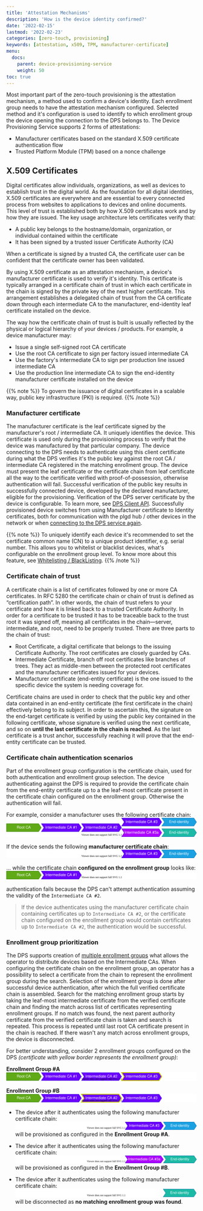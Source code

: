 ```yaml
---
title: 'Attestation Mechanisms'
description: 'How is the device identity confirmed?'
date: '2022-02-15'
lastmod: '2022-02-23'
categories: [zero-touch, provisioning]
keywords: [attestation, x509, TPM, manufacturer-certificate]
menu:
  docs:
    parent: device-provisioning-service
    weight: 50
toc: true
---
```



Most important part of the zero-touch provisioning is the attestation mechanism, a method used to confirm a device's identity. Each enrollment group needs to have the attestation mechanism configured. Selected method and it's configuration is used to identify to which enrollment group the device opening the connection to the DPS belongs to.
The Device Provisioning Service supports 2 forms of attestations:
- Manufacturer certificates based on the standard X.509 certificate authentication flow
- Trusted Platform Module (TPM) based on a nonce challenge

## X.509 Certificates

Digital certificates allow individuals, organizations, as well as devices to establish trust in the digital world. As the foundation for all digital identities, X.509 certificates are everywhere and are essential to every connected process from websites to applications to devices and online documents. This level of trust is established both by how X.509 certificates work and by how they are issued. The key usage architecture lets certificates verify that:
 - A public key belongs to the hostname/domain, organization, or individual contained within the certificate
 - It has been signed by a trusted issuer Certificate Authority (CA)

When a certificate is signed by a trusted CA, the certificate user can be confident that the certificate owner has been validated.

By using X.509 certificate as an attestation mechanism, a device's manufacturer certificate is used to verify it's identity. This certificate is typically arranged in a certificate chain of trust in which each certificate in the chain is signed by the private key of the next higher certificate. This arrangement establishes a delegated chain of trust from the CA certificate down through each intermediate CA to the manufacturer, end-identity leaf certificate installed on the device.

The way how the certificate chain of trust is built is usually reflected by the physical or logical hierarchy of your devices / products. For example, a device manufacturer may:
- Issue a single self-signed root CA certificate
- Use the root CA certificate to sign per factory issued intermediate CA
- Use the factory's intermediate CA to sign per production line issued intermediate CA
- Use the production line intermediate CA to sign the end-identity manufacturer certificate installed on the device

{{% note %}}
To govern the issuance of digital certificates in a scalable way, public key infrastructure (PKI) is required.
{{% /note %}}

### Manufacturer certificate

The manufacturer certificate is the leaf certificate signed by the manufacturer's root / intermediate CA. It uniquely identifies the device. This certificate is used only during the provisioning process to verify that the device was manufactured by that particular company. The device connecting to the DPS needs to authenticate using this client certificate during what the DPS verifies it's the public key against the root CA / intermediate CA registered in the matching enrollment group. The device must present the leaf certificate or the certificate chain from leaf certificate all the way to the certificate verified with proof-of-possession, otherwise authentication will fail. Successful verification of the public key results in successfully connected device, developed by the declared manufacturer, eligible for the provisioning. Verification of the DPS server certificate by the device is configurable. To learn more, see [DPS Client API](../client-library/#dps-client-api). Successfully provisioned device switches from using Manufacturer certificate to Identity certificates, both for communication with the plgd hub / other devices in the network or when [connecting to the DPS service again]().

{{% note %}}
To uniquely identify each device it's recommended to set the certificate common name (CN) to a unique product identifier, e.g. serial number. This allows you to whitelist or blacklist devices, what's configurable on the enrollment group level. To know more about this feature, see [Whitelisting / BlackListing](../whitelisting-blacklisting).
{{% /note %}}

### Certificate chain of trust

A certificate chain is a list of certificates followed by one or more CA certificates. In RFC 5280 the certificate chain or chain of trust is defined as “certification path”. In other words, the chain of trust refers to your certificate and how it is linked back to a trusted Certificate Authority. In order for a certificate to be trusted it has to be traceable back to the trust root it was signed off, meaning all certificates in the chain—server, intermediate, and root, need to be properly trusted. There are three parts to the chain of trust:
  - Root Certificate, a digital certificate that belongs to the issuing Certificate Authority. The root certificates are closely guarded by CAs.
  - Intermediate Certificate, branch off root certificates like branches of trees. They act as middle-men between the protected root certificates and the manufacturer certificates issued for your devices.
  - Manufacturer certificate (end-entity certificate) is the one issued to the specific device the system is needing coverage for.

Certificate chains are used in order to check that the public key and other data contained in an end-entity certificate (the first certificate in the chain) effectively belong to its subject. In order to ascertain this, the signature on the end-target certificate is verified by using the public key contained in the following certificate, whose signature is verified using the next certificate, and so on **until the last certificate in the chain is reached**. As the last certificate is a trust anchor, successfully reaching it will prove that the end-entity certificate can be trusted.

### Certificate chain authentication scenarios

Part of the enrollment group configuration is the certificate chain, used for both authentication and enrollment group selection. The device authenticating against the DPS is required to provide the certificate chain from the end-entity certificate up to a the leaf-most certificate present in the certificate chain configured on the enrollment group. Otherwise the authentication will fail.

For example, consider a manufacturer uses the following certificate chain:
![](/images/device-provisioning-service/mfg-certificate-chain.drawio.svg)

If the device sends the following **manufacturer certificate chain**:
![](/images/device-provisioning-service/mfg-certificate-intermediate-3.drawio.svg)

... while the certificate chain **configured on the enrollment group** looks like:
![](/images/device-provisioning-service/enrollment-group-intermediate-1.drawio.svg)

authentication fails because the DPS can't attempt authentication assuming the validity of the `Intermediate CA #2`.

> If the device authenticates using the manufacturer certificate chain containing certificates up to `Intermediate CA #2`, or the certificate chain configured on the enrollment group would contain certificates up to `Intermediate CA #2`, the authentication would be successful.

### Enrollment group prioritization

The DPS supports creation of [multiple enrollment groups]() what allows the operator to distribute devices based on the Intermediate CAs. When configuring the certificate chain on the enrollment group, an operator has a possibility to select a certificate from the chain to represent the enrollment group during the search. Selection of the enrollment group is done after successful device authentication, after which the full verified certificate chain is assembled. Search for the matching enrollment group starts by taking the leaf-most intermediate certificate from the verified certificate chain and finding the match across list of certificates representing enrollment groups. If no match was found, the next parent authority certificate from the verified certificate chain is taken and search is repeated. This process is repeated until last root CA certificate present in the chain is reached. If there wasn't any match across enrollment groups, the device is disconnected.

For better understanding, consider 2 enrollment groups configured on the DPS *(certificate with yellow border represents the enrollment group)*:

**Enrollment Group #A**
![](/images/device-provisioning-service/enrollment-group-intermediate-sel-3.drawio.svg)

**Enrollment Group #B**
![](/images/device-provisioning-service/enrollment-group-intermediate-sel-2.drawio.svg)

- The device after it authenticates using the following manufacturer certificate chain:
![](/images/device-provisioning-service/mfg-certificate-intermediate-3.drawio.svg)
will be provisioned as configured in the **Enrollment Group #A**.


- The device after it authenticates using the following manufacturer certificate chain:
![](/images/device-provisioning-service/mfg-certificate-intermediate-3.1.drawio.svg)
will be provisioned as configured in the **Enrollment Group #B**.


- The device after it authenticates using the following manufacturer certificate chain:
![](/images/device-provisioning-service/mfg-certificate-leaf-3.1.drawio.svg)
will be disconnected as **no matching enrollment group was found**.
